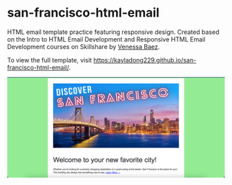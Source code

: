 # san-francisco-html-email

HTML email template practice featuring responsive design. Created based on the Intro to HTML Email Development and Responsive HTML Email Development courses on Skillshare by <a href=https://www.skillshare.com/en/user/venessabaez>Venessa Baez</a>.

To view the full template, visit https://kayladong229.github.io/san-francisco-html-email/.

![Email Template Preview](<images/Screen Shot 2023-07-23 at 3.09.47 PM.png>)